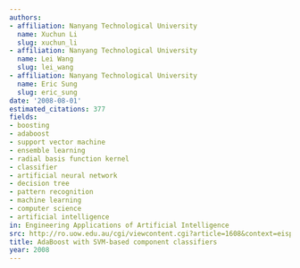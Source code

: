 ```yaml
---
authors:
- affiliation: Nanyang Technological University
  name: Xuchun Li
  slug: xuchun_li
- affiliation: Nanyang Technological University
  name: Lei Wang
  slug: lei_wang
- affiliation: Nanyang Technological University
  name: Eric Sung
  slug: eric_sung
date: '2008-08-01'
estimated_citations: 377
fields:
- boosting
- adaboost
- support vector machine
- ensemble learning
- radial basis function kernel
- classifier
- artificial neural network
- decision tree
- pattern recognition
- machine learning
- computer science
- artificial intelligence
in: Engineering Applications of Artificial Intelligence
src: http://ro.uow.edu.au/cgi/viewcontent.cgi?article=1608&context=eispapers
title: AdaBoost with SVM-based component classifiers
year: 2008
---
```

